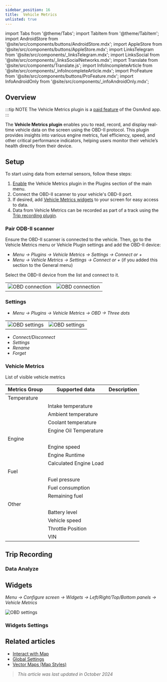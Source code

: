 ```yaml
---
sidebar_position: 16
title:  Vehicle Metrics
unlisted: true
---
```


import Tabs from '@theme/Tabs';
import TabItem from '@theme/TabItem';
import AndroidStore from '@site/src/components/buttons/AndroidStore.mdx';
import AppleStore from '@site/src/components/buttons/AppleStore.mdx';
import LinksTelegram from '@site/src/components/_linksTelegram.mdx';
import LinksSocial from '@site/src/components/_linksSocialNetworks.mdx';
import Translate from '@site/src/components/Translate.js';
import InfoIncompleteArticle from '@site/src/components/_infoIncompleteArticle.mdx';
import ProFeature from '@site/src/components/buttons/ProFeature.mdx';
import InfoAndroidOnly from '@site/src/components/_infoAndroidOnly.mdx';

<InfoIncompleteArticle/>

## Overview

:::tip NOTE
The Vehicle Metrics plugin is a [paid feature](../purchases/index.md) of the OsmAnd app.  
:::

The **Vehicle Metrics plugin** enables you to read, record, and display real-time vehicle data on the screen using the OBD-II protocol. This plugin provides insights into various engine metrics, fuel efficiency, speed, and other critical performance indicators, helping users monitor their vehicle’s health directly from their device.

## Setup

<InfoAndroidOnly/>

To start using data from external sensors, follow these steps:

1. [Enable](../plugins/index.md#enable--disable) the Vehicle Metrics plugin in the Plugins section of the main menu.
2. Connect the OBD-II scanner to your vehicle's OBD-II port.
3. If desired, add [Vehicle Metrics widgets](#widgets) to your screen for easy access to data.
4. Data from Vehicle Metrics can be recorded as part of a track using the [Trip recording plugin](#trip-recording).


### Pair ODB-II scanner

Ensure the OBD-II scanner is connected to the vehicle. Then, go to the Vehicle Metrics menu or Vehicle Plugin settings and add the OBD-II device:

- _Menu → Plugins → Vehicle Metrics → Settings → Connect or +_
- _Menu → Vehicle Metrics → Settings → Connect or +_ (if you added this section to the General menu)

Select the OBD-II device from the list and connect to it.

|  |  |
|--|--|
|![OBD connection](@site/static/img/plugins/obd/obd_connect.png)|![OBD connection](@site/static/img/plugins/obd/obd_connect_2.png)|


### Settings

- _Menu → Plugins → Vehicle Metrics → OBD → Three dots_

|  |  |
|--|--|
|![OBD settings](@site/static/img/plugins/obd/obd_settings.png)|![OBD settings](@site/static/img/plugins/obd/obd_settings_1.png)|

- _Connect/Disconnect_
- _Settings_
- _Rename_
- _Forget_

### Vehicle Metrics

List of visible vehicle metrics

|Metrics Group |    Supported data     | Description |
|-----------|-----------------------|-----------------------|
|Temperature|                       |                      |
|           | Intake temperature    |                      |
|           | Ambient temperature   |                      |
|           | Coolant temperature   |                      |
|           | Engine Oil Temperature|                      |
| Engine    |                       |                      |
|           | Engine speed          |                      |
|           | Engine Runtime        |                      |
|           | Calculated Engine Load|                      |
| Fuel      |                       |                      |
|           |   Fuel pressure       |                      |
|           |   Fuel consumption    |                      |
|           |   Remaining fuel      |                      |
| Other     |                       |                      |
|           |     Battery level     |                      |
|           |     Vehicle speed     |                      |
|           |     Throttle Position |                      |
|           |     VIN               |                      |

## Trip Recording

### Data Analyze

## Widgets

_Menu → Configure screen → Widgets → Left/Right/Top/Bottom panels → Vehicle Metrics_

![OBD settings](@site/static/img/plugins/obd/obd_widget.png)

### Widgets Settings


## Related articles

- [Interact with Map](../../user/map/interact-with-map.md)
- [Global Settings](../../user/personal/global-settings.md)
- [Vector Maps (Map Styles)](../../user/map/vector-maps.md)

> *This article was last updated in October 2024*
